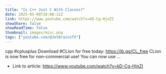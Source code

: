```yaml
---
title: "Is C++ Just C With Classes?"
date: 2025-05-08T18:08:12Z
link: https://www.youtube.com/watch?v=kD-Cg-HjnZI
showShare: false
showReadTime: false
thumbnail: images/misc.png
tags: ["youtube.com/@JetBrainsTV"]
---
```

cpp #cplusplus Download #CLion for free today: https://jb.gg/CL_free CLion is now free for non-commercial use! You can now use ...

- Link to article: https://www.youtube.com/watch?v=kD-Cg-HjnZI